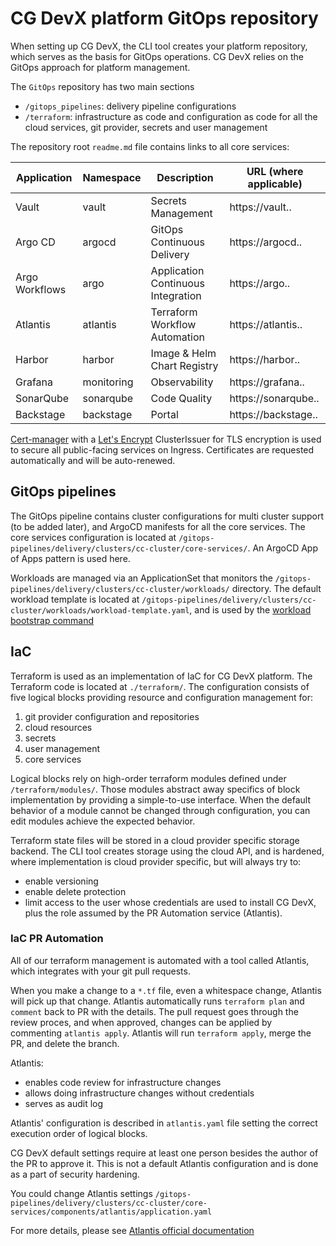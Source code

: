# CG DevX platform GitOps repository

When setting up CG DevX, the CLI tool creates your platform repository, which serves as the basis for GitOps operations.
CG DevX relies on the GitOps approach for platform management.

The `GitOps` repository has two main sections

- `/gitops_pipelines`: delivery pipeline configurations
- `/terraform`: infrastructure as code and configuration as code for all the cloud services, git provider, secrets and
  user management

The repository root `readme.md` file contains links to all core services:

| Application    | Namespace  | Description                        | URL (where applicable)                         |
|----------------|------------|------------------------------------|------------------------------------------------|
| Vault          | vault      | Secrets Management                 | https://vault.<cluster-name>.<domain-name>     |
| Argo CD        | argocd     | GitOps Continuous Delivery         | https://argocd.<cluster-name>.<domain-name>    |
| Argo Workflows | argo       | Application Continuous Integration | https://argo.<cluster-name>.<domain-name>      |
| Atlantis       | atlantis   | Terraform Workflow Automation      | https://atlantis.<cluster-name>.<domain-name>  |
| Harbor         | harbor     | Image & Helm Chart Registry        | https://harbor.<cluster-name>.<domain-name>    |
| Grafana        | monitoring | Observability                      | https://grafana.<cluster-name>.<domain-name>   |
| SonarQube      | sonarqube  | Code Quality                       | https://sonarqube.<cluster-name>.<domain-name> |
| Backstage      | backstage  | Portal                             | https://backstage.<cluster-name>.<domain-name> |

[Cert-manager](https://cert-manager.io/) with a [Let's Encrypt](https://letsencrypt.org/) ClusterIssuer for TLS
encryption is used to secure all public-facing services on Ingress. Certificates are requested automatically and will be
auto-renewed.

## GitOps pipelines

The GitOps pipeline contains cluster configurations for multi cluster support (to be added later),
and ArgoCD manifests for all the core services.
The core services configuration is located at `/gitops-pipelines/delivery/clusters/cc-cluster/core-services/`.
An ArgoCD App of Apps pattern is used here.

Workloads are managed via an ApplicationSet that monitors the `/gitops-pipelines/delivery/clusters/cc-cluster/workloads/` directory.
The default workload template is located
at `/gitops-pipelines/delivery/clusters/cc-cluster/workloads/workload-template.yaml`, and is used
by the [workload bootstrap command](../workload_management/cli_commands.md#bootstrap)

## IaC

Terraform is used as an implementation of IaC for CG DevX platform.
The Terraform code is located at `./terraform/`.
The configuration consists of five logical blocks providing resource and configuration management for:

1. git provider configuration and repositories
2. cloud resources
3. secrets
4. user management
5. core services

Logical blocks rely on high-order terraform modules defined under `/terraform/modules/`.
Those modules abstract away specifics of block implementation by providing a simple-to-use interface.
When the default behavior of a module cannot be changed through configuration, you can edit 
modules achieve the expected behavior.

Terraform state files will be stored in a cloud provider specific storage backend.
The CLI tool creates storage using the cloud API, and is hardened,
where implementation is cloud provider specific, but will always try to:

- enable versioning
- enable delete protection
- limit access to the user whose credentials are used to install CG DevX, plus the role assumed by the PR Automation service (Atlantis).

### IaC PR Automation

All of our terraform management is automated with a tool called Atlantis, which integrates with your git pull requests.

When you make a change to a `*.tf` file, even a whitespace change, Atlantis will pick up that change.
Atlantis automatically runs `terraform plan` and `comment` back to PR with the details.
The pull request goes through the review proces, and when approved, changes can be applied by commenting `atlantis apply`.
Atlantis will run `terraform apply`, merge the PR, and delete the branch.

Atlantis:                                                                                                                                                                                                                                                                                                                                                                                                                                                                                                   

- enables code review for infrastructure changes
- allows doing infrastructure changes without credentials
- serves as audit log

Atlantis' configuration is described in `atlantis.yaml` file setting the correct execution order of logical blocks.

CG DevX default settings require at least one person besides the author of the PR to approve it.
This is not a default Atlantis configuration and is done as a part of security hardening.

You could change Atlantis
settings `/gitops-pipelines/delivery/clusters/cc-cluster/core-services/components/atlantis/application.yaml`

For more details, please see [Atlantis official documentation](https://www.runatlantis.io/docs/)
